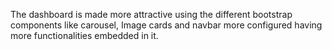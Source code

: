 The dashboard is made more attractive using the different bootstrap components like carousel, Image cards and navbar more configured having more functionalities embedded in it.
